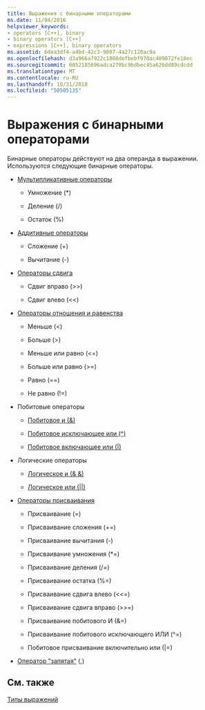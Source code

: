 ```yaml
---
title: Выражения с бинарными операторами
ms.date: 11/04/2016
helpviewer_keywords:
- operators [C++], binary
- binary operators [C++]
- expressions [C++], binary operators
ms.assetid: 6dea3df4-a4bd-42c3-9807-4a27c120ac9a
ms.openlocfilehash: d3a966a7922c1888defbebf970ac409872fe18ec
ms.sourcegitcommit: 6052185696adca270bc9bdbec45a626dd89cdcdd
ms.translationtype: MT
ms.contentlocale: ru-RU
ms.lasthandoff: 10/31/2018
ms.locfileid: "50505135"
---
```

# <a name="expressions-with-binary-operators"></a>Выражения с бинарными операторами

Бинарные операторы действуют на два операнда в выражении. Используются следующие бинарные операторы.

- [Мультипликативные операторы](../cpp/multiplicative-operators-and-the-modulus-operator.md)

   - Умножение (*)

   - Деление (/)

   - Остаток (%)

- [Аддитивные операторы](../cpp/additive-operators-plus-and.md)

   - Сложение (+)

   - Вычитание (-)

- [Операторы сдвига](../cpp/left-shift-and-right-shift-operators-input-and-output.md)

   - Сдвиг вправо (>>)

   - Сдвиг влево (<<)

- [Операторы отношения и равенства](../cpp/relational-operators-equal-and-equal.md)

   - Меньше (\<)

   - Больше (>)

   - Меньше или равно (\<=)

   - Больше или равно (>=)

   - Равно (==)

   - Не равно (!=)

- Побитовые операторы

   - [Побитовое и (&)](../cpp/bitwise-and-operator-amp.md)

   - [Побитовое исключающее или (^)](../cpp/bitwise-exclusive-or-operator-hat.md)

   - [Побитовое включающее или (&#124;)](../cpp/bitwise-inclusive-or-operator-pipe.md)

- Логические операторы

   - [Логическое и (& &)](../cpp/logical-and-operator-amp-amp.md)

   - [Логическое или (&#124;&#124;)](../cpp/logical-or-operator-pipe-pipe.md)

- [Операторы присваивания](../cpp/assignment-operators.md)

   - Присваивание (=)

   - Присваивание сложения (+=)

   - Присваивание вычитания (-)

   - Присваивание умножения (*=)

   - Присваивание деления (/=)

   - Присваивание остатка (%=)

   - Присваивание сдвига влево (<\<=)

   - Присваивание сдвига вправо (>>=)

   - Присваивание побитового И (&=)

   - Присваивание побитового исключающего ИЛИ (^=)

   - Побитовое присваивание включительно или (&#124;=)

- [Оператор "запятая"](../cpp/comma-operator.md) (,)

## <a name="see-also"></a>См. также

[Типы выражений](../cpp/types-of-expressions.md)